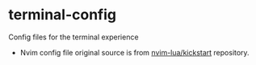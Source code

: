 # terminal-config
Config files for the terminal experience

- Nvim config file original source is from [nvim-lua/kickstart](https://github.com/nvim-lua/kickstart.nvim) repository.
